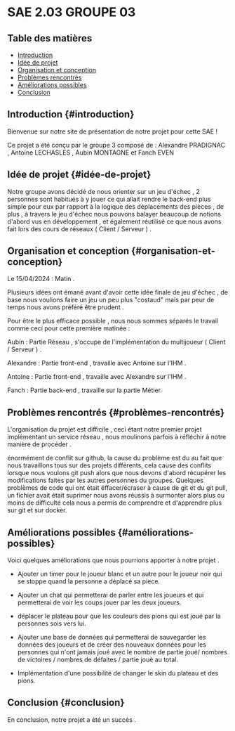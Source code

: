 # SAE 2.03 GROUPE 03

## Table des matières
- [Introduction](#introduction)
- [Idée de projet](#idée-de-projet)
- [Organisation et conception](#organisation-et-conception)
- [Problèmes rencontrés](#problèmes-rencontrés)
- [Améliorations possibles](#améliorations-possibles)
- [Conclusion](#conclusion)

## Introduction {#introduction}
Bienvenue sur notre site de présentation de notre projet pour cette SAE !  

Ce projet a été conçu par le groupe 3 composé de : Alexandre PRADIGNAC , Antoine LECHASLES , Aubin MONTAGNE et Fanch EVEN  


## Idée de projet {#idée-de-projet}
Notre groupe avons décidé de nous orienter sur un jeu d'échec , 2 personnes sont habitués à y jouer ce qui allait rendre le back-end plus simple pour eux par rapport à la logique des déplacements des pièces , de plus , à travers le jeu d'échec nous pouvons balayer beaucoup de notions d'abord vus en développement , et également réutilisé ce que nous avons fait lors des cours de réseaux ( Client / Serveur ) .  


## Organisation et conception {#organisation-et-conception}
Le 15/04/2024 : Matin .  

Plusieurs idées ont émané avant d'avoir cette idée finale de jeu d'échec , de base nous voulions faire un jeu un peu plus "costaud" mais par peur de temps nous avons préféré être prudent .  

Pour être le plus efficace possible , nous nous sommes séparés le travail comme ceci pour cette première matinée :  


Aubin     : Partie Réseau , s'occupe de l'implémentation du multijoueur ( Client / Serveur ) .  

Alexandre : Partie front-end , travaille avec Antoine sur l'IHM .  

Antoine   : Partie front-end , travaille avec Alexandre sur l'IHM .  

Fanch     : Partie back-end  , travaille sur la partie Métier.  


## Problèmes rencontrés {#problèmes-rencontrés}
L'organisation du projet est difficile , ceci étant notre premier projet implémentant un service réseau , nous moulinons parfois à réfléchir à notre manière de procéder .  

énormément de conflit sur github, la cause du problème est du au fait que nous travaillons tous sur des projets différents, cela cause des conflits lorsque nous voulons git push alors que nous devons d'abord récupérer les modifications faites par les autres personnes du groupes. Quelques problèmes de code qui ont était éffacer/écraser à cause de git et du git pull, un fichier avait était suprimer nous avons réussis à surmonter alors plus ou moins de difficulté cela nous a permis de comprendre et d'apprendre plus sur git et sur docker. 



## Améliorations possibles {#améliorations-possibles}
Voici quelques améliorations que nous pourrions apporter à notre projet .  

- Ajouter un timer pour le joueur blanc et un autre pour le joueur noir qui se stoppe quand la personne a déplacé  sa piece.

- Ajouter un chat qui permetterai de parler entre les joueurs et qui permetterai de voir les coups jouer par les deux joueurs.

- déplacer le plateau pour que les couleurs des pions qui est joué par la personnes sois vers lui.

- Ajouter une base de données qui permetterai de sauvegarder les données des joueurs et de créer des nouveaux données pour les personnes qui n'ont jamais joué avec le nombre de partie joué/ nombres de victoires / nombres de défaites / partie joué au total.

- Implémentation d'une possibilité de changer le skin du plateau et des pions.


## Conclusion {#conclusion}
En conclusion, notre projet a été un succès .  

